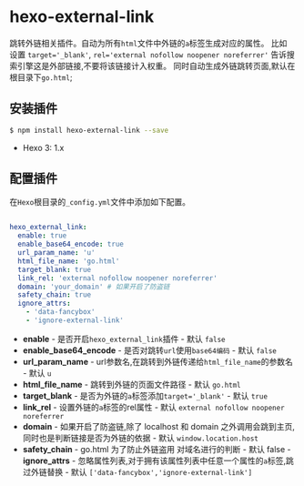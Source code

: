 # hexo-external-link

跳转外链相关插件。自动为所有`html`文件中外链的`a`标签生成对应的属性。
比如 设置 `target='_blank'`, `rel='external nofollow noopener noreferrer'` 告诉搜索引擎这是外部链接,不要将该链接计入权重。
同时自动生成外链跳转页面,默认在根目录下`go.html`;

## 安装插件

``` bash
$ npm install hexo-external-link --save
```

- Hexo 3: 1.x

## 配置插件

在`Hexo`根目录的`_config.yml`文件中添加如下配置。

``` yaml

hexo_external_link:
  enable: true
  enable_base64_encode: true
  url_param_name: 'u'
  html_file_name: 'go.html'
  target_blank: true
  link_rel: 'external nofollow noopener noreferrer'
  domain: 'your_domain' # 如果开启了防盗链
  safety_chain: true
  ignore_attrs: 
    - 'data-fancybox'
    - 'ignore-external-link'
```

- **enable** - 是否开启`hexo_external_link`插件 - 默认 `false`
- **enable_base64_encode** - 是否对跳转`url`使用`base64编码` - 默认 `false`
- **url_param_name** - url参数名,在跳转到外链传递给`html_file_name`的参数名 - 默认 `u`
- **html_file_name** - 跳转到外链的页面文件路径 - 默认 `go.html`
- **target_blank** - 是否为外链的`a`标签添加`target='_blank'` - 默认 `true`
- **link_rel** - 设置外链的`a`标签的rel属性 - 默认 `external nofollow noopener noreferrer`
- **domain** - 如果开启了防盗链,除了 localhost 和 domain 之外调用会跳到主页,同时也是判断链接是否为外链的依据 - 默认 `window.location.host`
- **safety_chain** - go.html 为了防止外链盗用 对域名进行的判断 - 默认 false
-**ignore_attrs** - 忽略属性列表,对于拥有该属性列表中任意一个属性的`a`标签,跳过外链替换 - 默认 `['data-fancybox','ignore-external-link']`